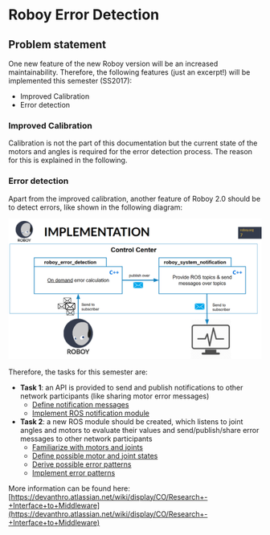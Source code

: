 # Roboy Error Detection

## Problem statement

One new feature of the new Roboy version will be an increased maintainability. Therefore,
the following features (just an excerpt!) will be implemented this semester (SS2017):

 * Improved Calibration
 * Error detection

### Improved Calibration

Calibration is not the part of this documentation but the current state of the motors and angles is
required for the error detection process. The reason for this is explained in the following.

### Error detection

Apart from the improved calibration, another feature of Roboy 2.0 should be to detect errors, like shown in the following diagram: 
   
![System Overview](./screenshots/slide_system_overview.PNG)

Therefore, the tasks for this semester are:

 - **Task 1**: an API is provided to send and publish notifications to other network participants (like sharing motor error messages)
    - [Define notification messages](notification-module-messages.md)
    - [Implement ROS notification module](notification-module.md)
 - **Task 2**: a new ROS module should be created, which listens to joint angles and motors to evaluate their values and send/publish/share error messages
   to other network participants
    - [Familiarize with motors and joints](./familiarize-with-motors-and-joints.md)
    - [Define possible motor and joint states](./define-possible-motor-and-joint-states.md)
    - [Derive possible error patterns](./derive-possible-error-patterns.md)
    - [Implement error patterns](./implement-error-patterns.md)

More information can be found here: [https://devanthro.atlassian.net/wiki/display/CO/Research+-+Interface+to+Middleware](https://devanthro.atlassian.net/wiki/display/CO/Research+-+Interface+to+Middleware)
